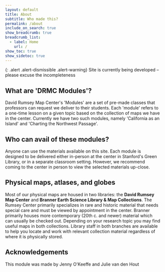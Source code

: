 ```yaml
---
layout: default
title: About
subtitle: Who made this?
permalink: /about
include_on_search: true
show_breadcrumb: true
breadcrumb_list:
  - label: Home
    url: /
show_toc: true
show_sidetoc: true
---
```


{: .alert .alert-dismissible .alert-warning}
Site is currently being developed – please excuse the incompleteness

## What are 'DRMC Modules'?

David Rumsey Map Center's 'Modules' are a set of pre-made classes that professors can request we deliver to their students. Each 'module' refers to a one-time lesson on a given topic based on the collection of maps we have in the center. Currently we have two such modules, namely 'California as an Island' and 'Charting the Northwest Passage'.

## Who can avail of these modules?

Anyone can use the materials available on this site. Each module is designed to be delivered either in-person at the center in Stanford's Green Library, or in a separate classroom setting. However, we recommend coming to the center in person to view the selected materials up-close.

## Physical maps, atlases, and globes

Most of our physical maps are housed in two libraries: the **David Rumsey Map Center** and **Branner Earth Science Library & Map Collections**. The Rumsey Center primarily specializes in rare and historic material that needs special care and must be viewed by appointment in the center. Branner primarily houses more contemporary (20th c. and newer) material which can usually be checked out. Depending on your research topic you may find useful maps in both collections. Library staff in both branches are available to help you locate and work with relevant collection material regardless of where it is physically stored.

## Acknowledgements

This module was made by Jenny O'Keeffe and Julie van den Hout
